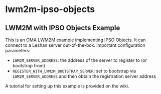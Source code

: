 # lwm2m-ipso-objects

## LWM2M with IPSO Objects Example

This is an OMA LWM2M example implementing IPSO Objects.
It can connect to a Leshan server out-of-the-box.
Important configuration parameters:
* `LWM2M_SERVER_ADDRESS`: the address of the server to register to (or bootstrap from)
* `REGISTER_WITH_LWM2M_BOOTSTRAP_SERVER`: set to bootstrap via `LWM2M_SERVER_ADDRESS` and then obtain the registration server address

A tutorial for setting up this example is provided on the wiki.
